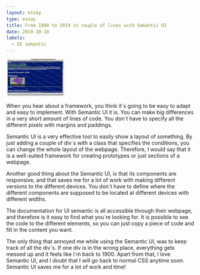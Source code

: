 ```yaml
---
layout: essay
type: essay
title: From 1900 to 2019 in couple of lines with Semantic UI
date: 2019-10-10
labels:
  - UI semantic
---
```


<img class="ui image" src="../images/hhei.png" height="100px">

When you hear about a framework, you think it´s going to be easy to adapt and easy to implement. With Semantic UI it is. You can make big differences in a very short amount of lines of code. You don´t have to specify all the different pixels with margins and paddings. 
 
Semantic UI is a very effective tool to easily show a layout of something. By just adding a couple of div´s with a class that specifies the conditions, you can change the whole layout of the webpage. Therefore, I would say that it is a well-suited framework for creating prototypes or just sections of a webpage. 
 
Another good thing about the Semantic UI, is that its components are responsive, and that saves me for a lot of work with making different versions to the different devices. You don´t have to define where the different components are supposed to be located at different devices with different widths. 
 
The documentation for UI semantic is all accessible through their webpage, and therefore is it easy to find what you´re looking for. It is possible to see the code to the different elements, so you can just copy a piece of code and fill in the content you want.
 
The only thing that annoyed me while using the Semantic UI, was to keep track of all the div´s. If one div is in the wrong place, everything gets messed up and it feels like I´m back to 1900. Apart from that, I love Semantic UI, and I doubt that I will go back to normal CSS anytime soon. Semantic UI saves me for a lot of work and time! 


